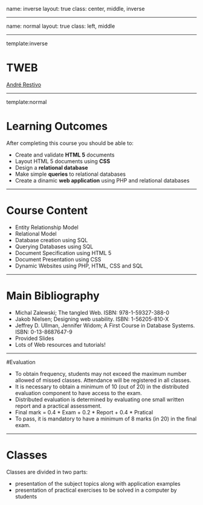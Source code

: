 name: inverse
layout: true
class: center, middle, inverse

---

name: normal
layout: true
class: left, middle

---

template:inverse
# TWEB
<a href="http://www.fe.up.pt/~arestivo">André Restivo</a>

---

template:normal

# Learning Outcomes

After completing this course you should be able to:

* Create and validate **HTML 5** documents
* Layout HTML 5 documents using **CSS**
* Design a **relational database**
* Make simple **queries** to relational databases
* Create a dinamic **web application** using PHP and relational databases

---

# Course Content

* Entity Relationship Model
* Relational Model
* Database creation using SQL
* Querying Databases using SQL
* Document Specification using HTML 5
* Document Presentation using CSS
* Dynamic Websites using PHP, HTML, CSS and SQL

---

# Main Bibliography

* Michal Zalewski; The tangled Web. ISBN: 978-1-59327-388-0
* Jakob Nielsen; Designing web usability. ISBN: 1-56205-810-X
* Jeffrey D. Ullman, Jennifer Widom; A First Course in Database Systems. ISBN: 0-13-8687647-9
* Provided Slides
* Lots of Web resources and tutorials!

---

#Evaluation

* To obtain frequency, students may not exceed the maximum number allowed of missed classes. Attendance will be registered in all classes.
* It is necessary to obtain a minimum of 10 (out of 20) in the distributed evaluation component to have access to the exam.
* Distributed evaluation is determined by evaluating one small written report and a practical assessment.
* Final mark = 0.4 * Exam + 0.2 * Report + 0.4 * Pratical
* To pass, it is mandatory to have a minimum of 8 marks (in 20) in the final exam.

---

# Classes

Classes are divided in two parts:

* presentation of the subject topics along with application examples
* presentation of practical exercises to be solved in a computer by students

